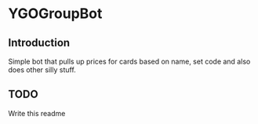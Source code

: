 # YGOGroupBot

## Introduction

Simple bot that pulls up prices for cards based on name, set code and also does other silly stuff.

## TODO

Write this readme
